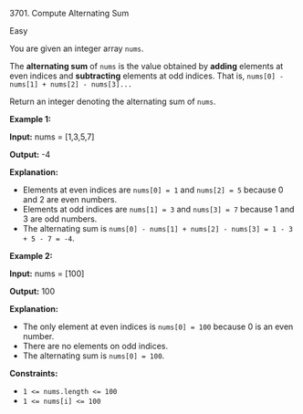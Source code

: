 3701\. Compute Alternating Sum

Easy

You are given an integer array `nums`.

The **alternating sum** of `nums` is the value obtained by **adding** elements at even indices and **subtracting** elements at odd indices. That is, `nums[0] - nums[1] + nums[2] - nums[3]...`

Return an integer denoting the alternating sum of `nums`.

**Example 1:**

**Input:** nums = [1,3,5,7]

**Output:** \-4

**Explanation:**

*   Elements at even indices are `nums[0] = 1` and `nums[2] = 5` because 0 and 2 are even numbers.
*   Elements at odd indices are `nums[1] = 3` and `nums[3] = 7` because 1 and 3 are odd numbers.
*   The alternating sum is `nums[0] - nums[1] + nums[2] - nums[3] = 1 - 3 + 5 - 7 = -4`.

**Example 2:**

**Input:** nums = [100]

**Output:** 100

**Explanation:**

*   The only element at even indices is `nums[0] = 100` because 0 is an even number.
*   There are no elements on odd indices.
*   The alternating sum is `nums[0] = 100`.

**Constraints:**

*   `1 <= nums.length <= 100`
*   `1 <= nums[i] <= 100`